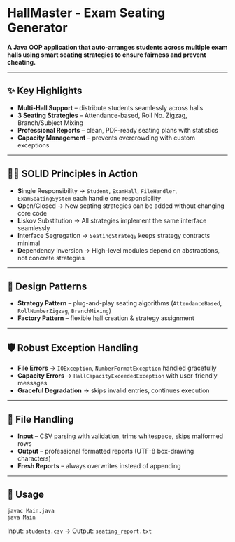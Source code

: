 # HallMaster - Exam Seating Generator

**A Java OOP application that auto-arranges students across multiple exam halls using smart seating strategies to ensure fairness and prevent cheating.**

---

## ✨ Key Highlights

* **Multi-Hall Support** – distribute students seamlessly across halls
* **3 Seating Strategies** – Attendance-based, Roll No. Zigzag, Branch/Subject Mixing
* **Professional Reports** – clean, PDF-ready seating plans with statistics
* **Capacity Management** – prevents overcrowding with custom exceptions

---

## 🧑‍💻 SOLID Principles in Action

* **S**ingle Responsibility → `Student`, `ExamHall`, `FileHandler`, `ExamSeatingSystem` each handle one responsibility
* **O**pen/Closed → New seating strategies can be added without changing core code
* **L**iskov Substitution → All strategies implement the same interface seamlessly
* **I**nterface Segregation → `SeatingStrategy` keeps strategy contracts minimal
* **D**ependency Inversion → High-level modules depend on abstractions, not concrete strategies

---

## 🔧 Design Patterns

* **Strategy Pattern** – plug-and-play seating algorithms (`AttendanceBased`, `RollNumberZigzag`, `BranchMixing`)
* **Factory Pattern** – flexible hall creation & strategy assignment

---

## 🛡️ Robust Exception Handling

* **File Errors** → `IOException`, `NumberFormatException` handled gracefully
* **Capacity Errors** → `HallCapacityExceededException` with user-friendly messages
* **Graceful Degradation** → skips invalid entries, continues execution

---

## 📄 File Handling

* **Input** – CSV parsing with validation, trims whitespace, skips malformed rows
* **Output** – professional formatted reports (UTF-8 box-drawing characters)
* **Fresh Reports** – always overwrites instead of appending

---

## 🚀 Usage

```bash
javac Main.java  
java Main  
```

Input: `students.csv` → Output: `seating_report.txt`

